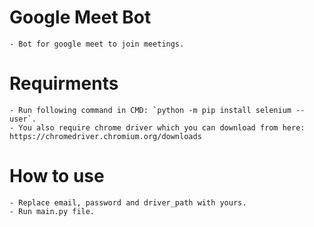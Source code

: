 # Google Meet Bot

	- Bot for google meet to join meetings.

# Requirments

	- Run following command in CMD: `python -m pip install selenium --user`.
	- You also require chrome driver which you can download from here: https://chromedriver.chromium.org/downloads

# How to use
	
	- Replace email, password and driver_path with yours.
	- Run main.py file.
	